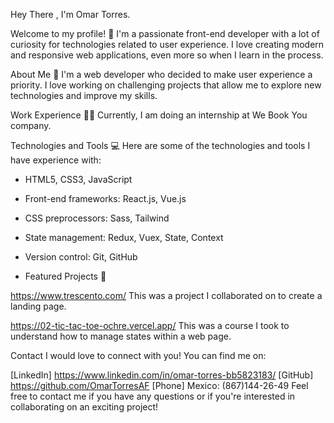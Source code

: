Hey There , I'm Omar Torres.

Welcome to my profile! 👋 I'm a passionate front-end developer with a lot of curiosity for technologies related to user experience. I love creating modern and responsive web applications, even more so when I learn in the process.

About Me 📖
I'm a web developer who decided to make user experience a priority. I love working on challenging projects that allow me to explore new technologies and improve my skills.

Work Experience 👨‍🔬
Currently, I am doing an internship at We Book You company.

Technologies and Tools 💻
Here are some of the technologies and tools I have experience with:

-  HTML5, CSS3, JavaScript
-  Front-end frameworks: React.js, Vue.js
-  CSS preprocessors: Sass, Tailwind
-  State management: Redux, Vuex, State, Context
-  Version control: Git, GitHub


-  Featured Projects 🚄

https://www.trescento.com/
This was a project I collaborated on to create a landing page.

https://02-tic-tac-toe-ochre.vercel.app/
This was a course I took to understand how to manage states within a web page.

Contact
I would love to connect with you! You can find me on:

[LinkedIn] https://www.linkedin.com/in/omar-torres-bb5823183/
[GitHub] https://github.com/OmarTorresAF
[Phone] Mexico: (867)144-26-49
Feel free to contact me if you have any questions or if you're interested in collaborating on an exciting project!
